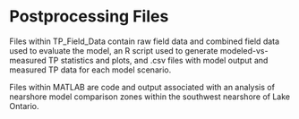 # Postprocessing Files

Files within TP_Field_Data contain raw field data and combined field data used to evaluate the model,
an R script used to generate modeled-vs-measured TP statistics and plots, and .csv files with model output 
and measured TP data for each model scenario.

Files within MATLAB are code and output associated with an analysis of nearshore model comparison zones within 
the southwest nearshore of Lake Ontario.
